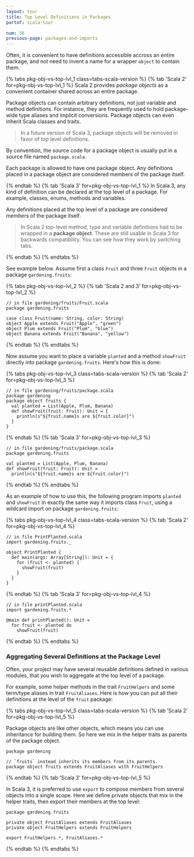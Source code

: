 ```yaml
---
layout: tour
title: Top Level Definitions in Packages
partof: scala-tour

num: 36
previous-page: packages-and-imports
---
```


Often, it is convenient to have definitions accessible accross an entire package, and not need to invent a
name for a wrapper `object` to contain them.

{% tabs pkg-obj-vs-top-lvl_1 class=tabs-scala-version %}
{% tab 'Scala 2' for=pkg-obj-vs-top-lvl_1 %}
Scala 2 provides _package objects_ as a convenient container shared across an entire package.

Package objects
can contain arbitrary definitions, not just variable and method definitions. For instance, they are frequently
used to hold package-wide type aliases and implicit conversions. Package objects can even inherit
Scala classes and traits.

> In a future version of Scala 3, package objects will be removed in favor of top level definitions.

By convention, the source code for a package object is usually put in a source file named `package.scala`.

Each package is allowed to have one package object. Any definitions placed in a package object are considered
members of the package itself.

{% endtab %}
{% tab 'Scala 3' for=pkg-obj-vs-top-lvl_1 %}
In Scala 3, any kind of definition can be declared at the top level of a package. For example, classes, enums,
methods and variables.

Any definitions placed at the top level of a package are considered members of the package itself.

> In Scala 2 top-level method, type and variable definitions had to be wrapped in a **package object**.
> These are still usable in Scala 3 for backwards compatibility. You can see how they work by switching tabs.

{% endtab %}
{% endtabs %}

See example below. Assume first a class `Fruit` and three `Fruit` objects in a package
`gardening.fruits`:


{% tabs pkg-obj-vs-top-lvl_2 %}
{% tab 'Scala 2 and 3' for=pkg-obj-vs-top-lvl_2 %}
```
// in file gardening/fruits/Fruit.scala
package gardening.fruits

case class Fruit(name: String, color: String)
object Apple extends Fruit("Apple", "green")
object Plum extends Fruit("Plum", "blue")
object Banana extends Fruit("Banana", "yellow")
```
{% endtab %}
{% endtabs %}

Now assume you want to place a variable `planted` and a method `showFruit` directly into package `gardening.fruits`.
Here's how this is done:

{% tabs pkg-obj-vs-top-lvl_3 class=tabs-scala-version %}
{% tab 'Scala 2' for=pkg-obj-vs-top-lvl_3 %}

```
// in file gardening/fruits/package.scala
package gardening
package object fruits {
  val planted = List(Apple, Plum, Banana)
  def showFruit(fruit: Fruit): Unit = {
    println(s"${fruit.name}s are ${fruit.color}")
  }
}
```
{% endtab %}
{% tab 'Scala 3' for=pkg-obj-vs-top-lvl_3 %}

```
// in file gardening/fruits/package.scala
package gardening.fruits

val planted = List(Apple, Plum, Banana)
def showFruit(fruit: Fruit): Unit =
  println(s"${fruit.name}s are ${fruit.color}")
```
{% endtab %}
{% endtabs %}

As an example of how to use this, the following program imports `planted` and `showFruit` in exactly the same
way it imports class `Fruit`, using a wildcard import on package `gardening.fruits`:

{% tabs pkg-obj-vs-top-lvl_4 class=tabs-scala-version %}
{% tab 'Scala 2' for=pkg-obj-vs-top-lvl_4 %}
```
// in file PrintPlanted.scala
import gardening.fruits._

object PrintPlanted {
  def main(args: Array[String]): Unit = {
    for (fruit <- planted) {
      showFruit(fruit)
    }
  }
}
```
{% endtab %}
{% tab 'Scala 3' for=pkg-obj-vs-top-lvl_4 %}
```
// in file printPlanted.scala
import gardening.fruits.*

@main def printPlanted(): Unit =
  for fruit <- planted do
    showFruit(fruit)
```
{% endtab %}
{% endtabs %}

### Aggregating Several Definitions at the Package Level

Often, your project may have several reusable definitions defined in various modules, that you
wish to aggregate at the top level of a package.

For example, some helper methods in the trait `FruitHelpers` and
some term/type aliases in trait `FruitAliases`. Here is how you can put all their definitions at the level of the `fruit`
package:

{% tabs pkg-obj-vs-top-lvl_5 class=tabs-scala-version %}
{% tab 'Scala 2' for=pkg-obj-vs-top-lvl_5 %}

Package objects are like other objects, which means you can use inheritance for building them.
So here we mix in the helper traits as parents of the package object.

```
package gardening

// `fruits` instead inherits its members from its parents.
package object fruits extends FruitAliases with FruitHelpers
```
{% endtab %}
{% tab 'Scala 3' for=pkg-obj-vs-top-lvl_5 %}

In Scala 3, it is preferred to use `export` to compose members from several objects into a single scope.
Here we define private objects that mix in the helper traits, then export their members at the top level:

```
package gardening.fruits

private object FruitAliases extends FruitAliases
private object FruitHelpers extends FruitHelpers

export FruitHelpers.*, FruitAliases.*
```
{% endtab %}
{% endtabs %}
